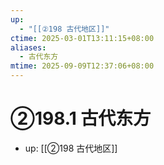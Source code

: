 ```yaml
---
up:
  - "[[②198 古代地区]]"
ctime: 2025-03-01T13:11:15+08:00
aliases:
  - 古代东方
mtime: 2025-09-09T12:37:06+08:00
---
```


# ②198.1 古代东方

- up: [[②198 古代地区]]
